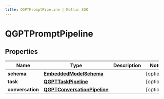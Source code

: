 ```yaml
---
title: QGPTPromptPipeline | Kotlin SDK
---
```



# QGPTPromptPipeline

## Properties
Name | Type | Description | Notes
------------ | ------------- | ------------- | -------------
**schema** | [**EmbeddedModelSchema**](EmbeddedModelSchema) |  |  [optional]
**task** | [**QGPTTaskPipeline**](QGPTTaskPipeline) |  |  [optional]
**conversation** | [**QGPTConversationPipeline**](QGPTConversationPipeline) |  |  [optional]




